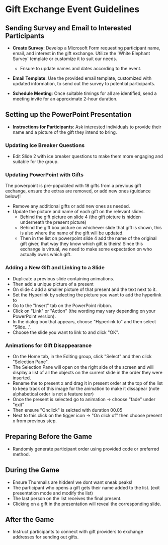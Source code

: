# Gift Exchange Event Guidelines

## Sending Survey and Email to Interested Participants

- **Create Survey**: Develop a Microsoft Form requesting participant name, email, and interest in the gift exchange. Utilize the 'White Elephant Survey' template or customize it to suit our needs.
   
   - Ensure to update names and dates according to the event.
   
- **Email Template**: Use the provided email template, customized with updated information, to send out the survey to potential participants.
- **Schedule Meeting**: Once suitable timings for all are identified, send a meeting invite for an approximate 2-hour duration.

## Setting up the PowerPoint Presentation

- **Instructions for Participants**: Ask interested individuals to provide their name and a picture of the gift they intend to bring.

### Updating Ice Breaker Questions

- Edit Slide 2 with ice breaker questions to make them more engaging and suitable for the group.

### Updating PowerPoint with Gifts
The powerpoint is pre-populated with 18 gifts from a  previous gift exchange, ensure the extras are removed, or add new ones (guidance below)!

- Remove any additional gifts or add new ones as needed.
- Update the picture and name of each gift on the relevant slides.
     - Behind the gift picture on slide 4 (the gift picture is hidden underneath the present picture)
     - Behind the gift box picture on whichever slide that gift is shown, this is also where the name of the gift will be updated.
     - Then in the list on powerpoint slide 4 add the name of the original gift giver, that way they know which gift is theirs! Since this exchange is virtual, we need to make some expectation on who actually owns which gift.


### Adding a New Gift and Linking to a Slide

- Duplicate a previous slide containing animations.
- Then add a unique picture of a present
- On slide 4 add a smaller picture of that present and the text next to it.
- Set the Hyperlink by selecting the picture you want to add the hyperlink to
- Go to the "Insert" tab on the PowerPoint ribbon.
- Click on "Link" or "Action" (the wording may vary depending on your PowerPoint version).
- In the dialog box that appears, choose "Hyperlink to" and then select "Slide...".
- Choose the slide you want to link to and click "OK".

### Animations for Gift Disappearance

- On the Home tab, in the Editing group, click "Select" and then click "Selection Pane".
- The Selection Pane will open on the right side of the screen and will display a list of all the objects on the current slide in the order they were inserted.
- Rename the to present x and drag it in present order at the top of the list to keep track of this image for the animation to make it dissapear (note alphabetical order is not a feature *tear*)
- Once the present is selected go to animation -> choose "fade" under "exit"
- Then ensure "Onclick" is selcted with duration 00.05
- Next to this click on the tigger icon -> "On click of" then choose present x from previous step.

## Preparing Before the Game

- Randomly generate participant order using provided code or preferred method.

## During the Game

- Ensure Thumnails are hidden! we dont want sneak peaks!
-  The participant who opens a gift gets their name added to the list. (exit presentation mode and modify the list)
- The last person on the list receives the final present.
- Clicking on a gift in the presentation will reveal the corresponding slide.

## After the Game

- Instruct participants to connect with gift providers to exchange addresses for sending out gifts.
